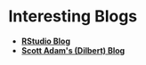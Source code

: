 # Interesting Blogs

- [**RStudio Blog**](http://blog.rstudio.org/)
- [**Scott Adam's (Dilbert) Blog**](http://blog.dilbert.com/)

